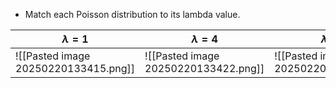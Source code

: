 - Match each Poisson distribution to its lambda value.

| $\lambda = 1$                        | $\lambda = 4$                        | $\lambda = 8$                        |
| ------------------------------------ | ------------------------------------ | ------------------------------------ |
| ![[Pasted image 20250220133415.png]] | ![[Pasted image 20250220133422.png]] | ![[Pasted image 20250220133428.png]] |
